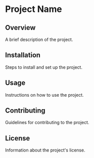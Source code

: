 # Project Name

## Overview
A brief description of the project.

## Installation
Steps to install and set up the project.

## Usage
Instructions on how to use the project.

## Contributing
Guidelines for contributing to the project.

## License
Information about the project's license.
